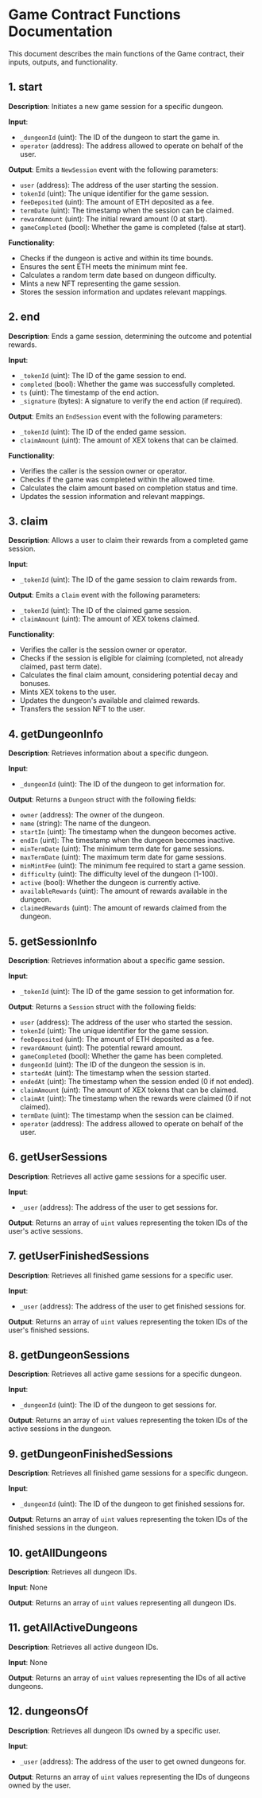 # Game Contract Functions Documentation

This document describes the main functions of the Game contract, their inputs, outputs, and functionality.

## 1. start

**Description**: Initiates a new game session for a specific dungeon.

**Input**:
- `_dungeonId` (uint): The ID of the dungeon to start the game in.
- `operator` (address): The address allowed to operate on behalf of the user.

**Output**: Emits a `NewSession` event with the following parameters:
- `user` (address): The address of the user starting the session.
- `tokenId` (uint): The unique identifier for the game session.
- `feeDeposited` (uint): The amount of ETH deposited as a fee.
- `termDate` (uint): The timestamp when the session can be claimed.
- `rewardAmount` (uint): The initial reward amount (0 at start).
- `gameCompleted` (bool): Whether the game is completed (false at start).

**Functionality**:
- Checks if the dungeon is active and within its time bounds.
- Ensures the sent ETH meets the minimum mint fee.
- Calculates a random term date based on dungeon difficulty.
- Mints a new NFT representing the game session.
- Stores the session information and updates relevant mappings.

## 2. end

**Description**: Ends a game session, determining the outcome and potential rewards.

**Input**:
- `_tokenId` (uint): The ID of the game session to end.
- `completed` (bool): Whether the game was successfully completed.
- `ts` (uint): The timestamp of the end action.
- `_signature` (bytes): A signature to verify the end action (if required).

**Output**: Emits an `EndSession` event with the following parameters:
- `_tokenId` (uint): The ID of the ended game session.
- `claimAmount` (uint): The amount of XEX tokens that can be claimed.

**Functionality**:
- Verifies the caller is the session owner or operator.
- Checks if the game was completed within the allowed time.
- Calculates the claim amount based on completion status and time.
- Updates the session information and relevant mappings.

## 3. claim

**Description**: Allows a user to claim their rewards from a completed game session.

**Input**:
- `_tokenId` (uint): The ID of the game session to claim rewards from.

**Output**: Emits a `Claim` event with the following parameters:
- `_tokenId` (uint): The ID of the claimed game session.
- `claimAmount` (uint): The amount of XEX tokens claimed.

**Functionality**:
- Verifies the caller is the session owner or operator.
- Checks if the session is eligible for claiming (completed, not already claimed, past term date).
- Calculates the final claim amount, considering potential decay and bonuses.
- Mints XEX tokens to the user.
- Updates the dungeon's available and claimed rewards.
- Transfers the session NFT to the user.

## 4. getDungeonInfo

**Description**: Retrieves information about a specific dungeon.

**Input**:
- `_dungeonId` (uint): The ID of the dungeon to get information for.

**Output**: Returns a `Dungeon` struct with the following fields:
- `owner` (address): The owner of the dungeon.
- `name` (string): The name of the dungeon.
- `startIn` (uint): The timestamp when the dungeon becomes active.
- `endIn` (uint): The timestamp when the dungeon becomes inactive.
- `minTermDate` (uint): The minimum term date for game sessions.
- `maxTermDate` (uint): The maximum term date for game sessions.
- `minMintFee` (uint): The minimum fee required to start a game session.
- `difficulty` (uint): The difficulty level of the dungeon (1-100).
- `active` (bool): Whether the dungeon is currently active.
- `availableRewards` (uint): The amount of rewards available in the dungeon.
- `claimedRewards` (uint): The amount of rewards claimed from the dungeon.

## 5. getSessionInfo

**Description**: Retrieves information about a specific game session.

**Input**:
- `_tokenId` (uint): The ID of the game session to get information for.

**Output**: Returns a `Session` struct with the following fields:
- `user` (address): The address of the user who started the session.
- `tokenId` (uint): The unique identifier for the game session.
- `feeDeposited` (uint): The amount of ETH deposited as a fee.
- `rewardAmount` (uint): The potential reward amount.
- `gameCompleted` (bool): Whether the game has been completed.
- `dungeonId` (uint): The ID of the dungeon the session is in.
- `startedAt` (uint): The timestamp when the session started.
- `endedAt` (uint): The timestamp when the session ended (0 if not ended).
- `claimAmount` (uint): The amount of XEX tokens that can be claimed.
- `claimAt` (uint): The timestamp when the rewards were claimed (0 if not claimed).
- `termDate` (uint): The timestamp when the session can be claimed.
- `operator` (address): The address allowed to operate on behalf of the user.

## 6. getUserSessions

**Description**: Retrieves all active game sessions for a specific user.

**Input**:
- `_user` (address): The address of the user to get sessions for.

**Output**: Returns an array of `uint` values representing the token IDs of the user's active sessions.

## 7. getUserFinishedSessions

**Description**: Retrieves all finished game sessions for a specific user.

**Input**:
- `_user` (address): The address of the user to get finished sessions for.

**Output**: Returns an array of `uint` values representing the token IDs of the user's finished sessions.

## 8. getDungeonSessions

**Description**: Retrieves all active game sessions for a specific dungeon.

**Input**:
- `_dungeonId` (uint): The ID of the dungeon to get sessions for.

**Output**: Returns an array of `uint` values representing the token IDs of the active sessions in the dungeon.

## 9. getDungeonFinishedSessions

**Description**: Retrieves all finished game sessions for a specific dungeon.

**Input**:
- `_dungeonId` (uint): The ID of the dungeon to get finished sessions for.

**Output**: Returns an array of `uint` values representing the token IDs of the finished sessions in the dungeon.

## 10. getAllDungeons

**Description**: Retrieves all dungeon IDs.

**Input**: None

**Output**: Returns an array of `uint` values representing all dungeon IDs.

## 11. getAllActiveDungeons

**Description**: Retrieves all active dungeon IDs.

**Input**: None

**Output**: Returns an array of `uint` values representing the IDs of all active dungeons.

## 12. dungeonsOf

**Description**: Retrieves all dungeon IDs owned by a specific user.

**Input**:
- `_user` (address): The address of the user to get owned dungeons for.

**Output**: Returns an array of `uint` values representing the IDs of dungeons owned by the user.
